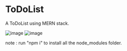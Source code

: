 # ToDoList
A ToDoList using MERN stack.

![image](https://user-images.githubusercontent.com/88621028/181749458-414f322f-15fb-444c-88e6-8ae95e3e91dc.png)
![image](https://user-images.githubusercontent.com/88621028/181749565-49b56f71-68a7-4d64-84d8-45417c17ddab.png)


note : 
     run "npm i" to install all the node_modules folder.
